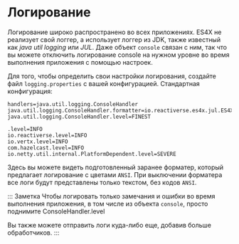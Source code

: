 # Логирование

Логирование широко распространено во всех приложениях. ES4X не реализует свой логгер, а использует логгер из JDK,
также известный как *java util logging* или *JUL*. Даже объект `console` связан с ним, так что вы можете отключить
логирование console на нужном уровне во время выполнения приложения с помощью настроек.

Для того, чтобы определить свои настройки логирования, создайте файл `logging.properties` с вашей конфигурацией.
Стандартная конфигурация:

```properties
handlers=java.util.logging.ConsoleHandler
java.util.logging.ConsoleHandler.formatter=io.reactiverse.es4x.jul.ES4XFormatter
java.util.logging.ConsoleHandler.level=FINEST

.level=INFO
io.reactiverse.level=INFO
io.vertx.level=INFO
com.hazelcast.level=INFO
io.netty.util.internal.PlatformDependent.level=SEVERE
```

Здесь вы можете видеть подготовленный заранее форматер, который предлагает логирование с цветами `ANSI`. При выключении
форматера все логи будут представлены только текстом, без кодов `ANSI`.

::: Заметка
Чтобы логировать только замечания и ошибки во время выполнения приложения, в том числе из объекта `console`, просто
поднимите ConsoleHandler.level

Вы также можете отправить логи куда-либо еще, добавив больше обработчиков.
:::
